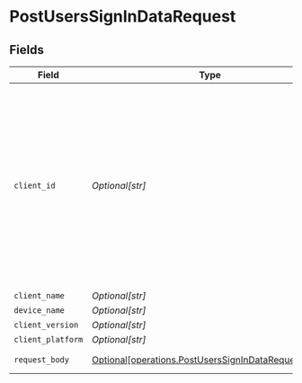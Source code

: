 # PostUsersSignInDataRequest


## Fields

| Field                                                                                                                                                                 | Type                                                                                                                                                                  | Required                                                                                                                                                              | Description                                                                                                                                                           | Example                                                                                                                                                               |
| --------------------------------------------------------------------------------------------------------------------------------------------------------------------- | --------------------------------------------------------------------------------------------------------------------------------------------------------------------- | --------------------------------------------------------------------------------------------------------------------------------------------------------------------- | --------------------------------------------------------------------------------------------------------------------------------------------------------------------- | --------------------------------------------------------------------------------------------------------------------------------------------------------------------- |
| `client_id`                                                                                                                                                           | *Optional[str]*                                                                                                                                                       | :heavy_minus_sign:                                                                                                                                                    | The unique identifier for the client application<br/>This is used to track the client application and its usage<br/>(UUID, serial number, or other number unique per device)<br/> | gcgzw5rz2xovp84b4vha3a40                                                                                                                                              |
| `client_name`                                                                                                                                                         | *Optional[str]*                                                                                                                                                       | :heavy_minus_sign:                                                                                                                                                    | N/A                                                                                                                                                                   | Plex Web                                                                                                                                                              |
| `device_name`                                                                                                                                                         | *Optional[str]*                                                                                                                                                       | :heavy_minus_sign:                                                                                                                                                    | N/A                                                                                                                                                                   | Linux                                                                                                                                                                 |
| `client_version`                                                                                                                                                      | *Optional[str]*                                                                                                                                                       | :heavy_minus_sign:                                                                                                                                                    | N/A                                                                                                                                                                   | 4.133.0                                                                                                                                                               |
| `client_platform`                                                                                                                                                     | *Optional[str]*                                                                                                                                                       | :heavy_minus_sign:                                                                                                                                                    | N/A                                                                                                                                                                   | Chrome                                                                                                                                                                |
| `request_body`                                                                                                                                                        | [Optional[operations.PostUsersSignInDataRequestBody]](../../models/operations/postuserssignindatarequestbody.md)                                                      | :heavy_minus_sign:                                                                                                                                                    | Login credentials                                                                                                                                                     |                                                                                                                                                                       |